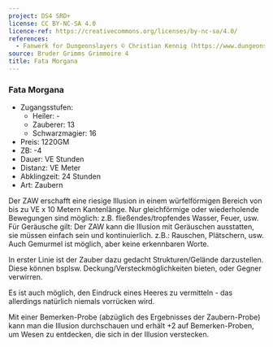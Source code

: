 ```yaml
---
project: DS4 SRD+
license: CC BY-NC-SA 4.0
licence-ref: https://creativecommons.org/licenses/by-nc-sa/4.0/
references: 
  - Fanwerk for Dungeonslayers © Christian Kennig (https://www.dungeonslayers.net/)
source: Bruder Grimms Grimmoire 4
title: Fata Morgana
---
```


### Fata Morgana

- Zugangsstufen:
  - Heiler: -
  - Zauberer: 13
  - Schwarzmagier: 16
- Preis: 1220GM
- ZB: -4
- Dauer: VE Stunden
- Distanz: VE Meter
- Abklingzeit: 24 Stunden
- Art: Zaubern

Der ZAW erschafft eine riesige Illusion in einem würfelförmigen Bereich von bis zu VE x 10 Metern Kantenlänge. Nur gleichförmige oder wiederholende Bewegungen sind möglich: z.B. fließendes/tropfendes Wasser, Feuer, usw. Für Geräusche gilt: Der ZAW kann die Illusion mit Geräuschen ausstatten, sie müssen einfach sein und kontinuierlich. z.B.: Rauschen, Plätschern, usw. Auch Gemurmel ist möglich, aber keine erkennbaren Worte.

In erster Linie ist der Zauber dazu gedacht Strukturen/Gelände darzustellen. Diese können bsplsw. Deckung/Versteckmöglichkeiten bieten, oder Gegner verwirren.

Es ist auch möglich, den Eindruck eines Heeres zu vermitteln - das allerdings natürlich niemals vorrücken wird.

Mit einer Bemerken-Probe (abzüglich des Ergebnisses der Zaubern-Probe) kann man die Illusion durchschauen und erhält +2 auf Bemerken-Proben, um Wesen zu entdecken, die sich in der Illusion verstecken.

